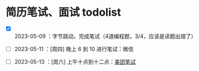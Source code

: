 # 简历笔试、面试 todolist

* [x] 2023-05-09 ：字节跳动，完成笔试（4道编程题，3/4，应该是读题出错了）
* [ ] 2023-05-11 ：[周四] 晚上 6 到 10 进行笔试：微信
* [ ] 2023-05-13 ：[周六] 上午十点到十二点：[美团笔试](https://mail.tju.edu.cn/)

